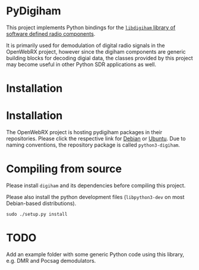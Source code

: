 # PyDigiham

This project implements Python bindings for the [`libdigiham` library of software defined radio components](https://github.com/jketterl/digiham).

It is primarily used for demodulation of digital radio signals in the OpenWebRX project, however since the digiham components are generic building blocks for decoding digial data, the classes provided by this project may become useful in other Python SDR applications as well.

# Installation

# Installation

The OpenWebRX project is hosting pydigiham packages in their repositories. Please click the respective link for [Debian](https://www.openwebrx.de/download/debian.php) or [Ubuntu](https://www.openwebrx.de/download/ubuntu.php). Due to naming conventions, the repository package is called `python3-digiham`.

# Compiling from source

Please install `digiham` and its dependencies before compiling this project.

Please also install the python development files (`libpython3-dev` on most Debian-based distributions).

```
sudo ./setup.py install
```

# TODO

Add an example folder with some generic Python code using this library, e.g. DMR and Pocsag demodulators.